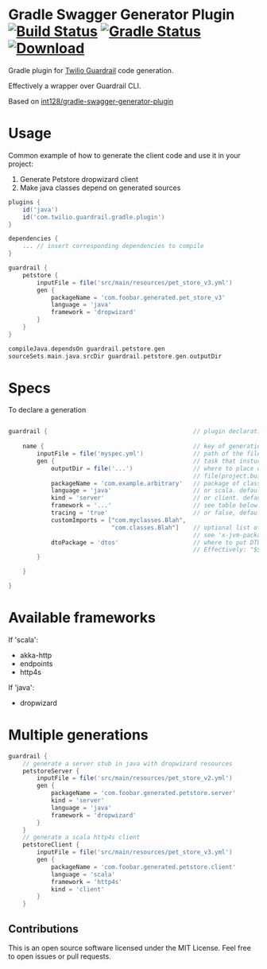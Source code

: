 # Gradle Swagger Generator Plugin [![Build Status](https://travis-ci.org/twilio/guardrail-gradle-plugin.svg?branch=master)](https://travis-ci.org/twilio/guardrail-gradle-plugin) [![Gradle Status](https://gradleupdate.appspot.com/twilio/guardrail-gradle-plugin/status.svg)](https://gradleupdate.appspot.com/twilio/guardrail-gradle-plugin/status) [ ![Download](https://api.bintray.com/packages/twilio/releases/guardrail-gradle-plugin/images/download.svg) ](https://bintray.com/twilio/releases/guardrail-gradle-plugin/_latestVersion)

Gradle plugin for [Twilio Guardrail](https://github.com/twilio/guardrail) code generation.

Effectively a wrapper over Guardrail CLI. 

Based on [int128/gradle-swagger-generator-plugin](https://github.com/int128/gradle-swagger-generator-plugin)

Usage
======

Common example of how to generate the client code and use it in your project:

1. Generate Petstore dropwizard client
2. Make java classes depend on generated sources

```build.gradle 
plugins {
    id('java')
    id('com.twilio.guardrail.gradle.plugin')
}

dependencies {
    ... // insert corresponding dependencies to compile
}

guardrail {
    petstore {
        inputFile = file('src/main/resources/pet_store_v3.yml')
        gen {
            packageName = 'com.foobar.generated.pet_store_v3'
            language = 'java'
            framework = 'dropwizard'
        } 
    }
}

compileJava.dependsOn guardrail.petstore.gen
sourceSets.main.java.srcDir guardrail.petstore.gen.outputDir
```

Specs
======

To declare a generation

```gradle

guardrail {                                         // plugin declaration
   
    name {                                          // key of generation, e.g. petstore, myService, etc. 
        inputFile = file('myspec.yml')              // path of the file
        gen {                                       // task that instucts generation
            outputDir = file('...')                 // where to place output. default is
                                                    // file(project.buildDir/'guardrail-sources')
            packageName = 'com.example.arbitrary'   // package of classes to be packaged
            language = 'java'                       // or scala. default 'scala'
            kind = 'server'                         // or client. default 'client'
            framework = '...'                       // see table below. default 'akka-http'
            tracing = 'true'                        // or false, default false. adds lightstep integration to service
            customImports = ["com.myclasses.Blah", 
                             "com.classes.Blah"]    // optional list of classes to be used in generation
                                                    // see 'x-jvm-package' or 'x-scala-package' extension
            dtoPackage = 'dtos'                     // where to put DTO objects. Where to put your client's DTOs. 
                                                    // Effectively: "$${packageName}.definitions.$${dtoPackage}"
        }    

    }

}

```

Available frameworks
====================

If 'scala':

- akka-http
- endpoints
- http4s

If 'java':

- dropwizard

Multiple generations
====================

```gradle
guardrail {
    // generate a server stub in java with dropwizard resources
    petstoreServer {
        inputFile = file('src/main/resources/pet_store_v2.yml')
        gen {
            packageName = 'com.foobar.generated.petstore.server'
            kind = 'server'
            language = 'java'
            framework = 'dropwizard'
        }
    }
    // generate a scala http4s client
    petstoreClient {
        inputFile = file('src/main/resources/pet_store_v3.yml')
        gen {
            packageName = 'com.foobar.generated.petstore.client'
            language = 'scala'
            framework = 'http4s'
            kind = 'client'
        } 
    }
```


## Contributions

This is an open source software licensed under the MIT License.
Feel free to open issues or pull requests.

